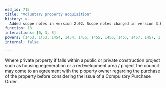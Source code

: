 ```yaml
---
esd_id: 715
title: "Voluntary property acquisition"
history: >-
  Added scope notes in version 2.02. Scope notes changed in version 3.00 for clarity. Term name changed from 'Private property voluntary acquisition' to 'Land and property - voluntary acquisition - private property' in version 3.00. Name changed to 'Voluntary property acquisition' in version 4.00.
function: 13
interactions: [0, 3, 8]
powers: [1453, 1453, 1454, 1454, 1455, 1455, 1456, 1456, 1457, 1457, 1720, 1898, 1898, 1899, 1899, 1899, 1899, 1899, 1904, 1904, 1925, 1925, 2143]
internal: false

---
```


Where private property if falls within a public or private construction project such as housing regeneration or a redevelopment area / project the council may come to an agreement with the property owner regarding the purchase of the property before considering the issue of a Compulsory Purchase Order.

